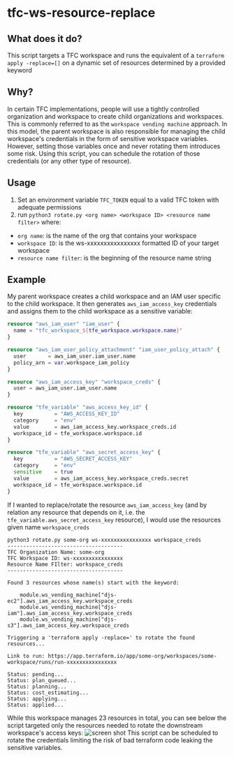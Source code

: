 # tfc-ws-resource-replace
## What does it do?
This script targets a TFC workspace and runs the equivalent of a `terraform apply -replace=[]` on a dynamic set of resources determined by a provided keyword

## Why?
In certain TFC implementations, people will use a tightly controlled organization and workspace to create child organizations and workspaces. This is commonly referred to as the `workspace vending machine` approach.  In this model, the parent workspace is also responsible for managing the child workspace's credentials in the form of sensitive workspace variables.  However, setting those variables once and never rotating them introduces some risk.  Using this script, you can schedule the rotation of those credentials (or any other type of resource).  

## Usage
1. Set an environment variable `TFC_TOKEN` equal to a valid TFC token with adequate permissions
2. run `python3 rotate.py <org name> <workspace ID> <resource name filter>` where:
- `org name`: is the name of the org that contains your workspace
- `workspace ID`: is the ws-xxxxxxxxxxxxxxxx formatted ID of your target workspace
- `resource name filter`: is the beginning of the resource name string

## Example 
My parent workspace creates a child workspace and an IAM user specific to the child workspace.  It then generates `aws_iam_access_key` credentials and assigns them to the child workspace as a sensitive variable:
```terraform
resource "aws_iam_user" "iam_user" {
  name = "tfc_workspace_${tfe_workspace.workspace.name}"
}

resource "aws_iam_user_policy_attachment" "iam_user_policy_attach" {
  user       = aws_iam_user.iam_user.name
  policy_arn = var.workspace_iam_policy
}

resource "aws_iam_access_key" "workspace_creds" {
  user = aws_iam_user.iam_user.name
}

resource "tfe_variable" "aws_access_key_id" {
  key          = "AWS_ACCESS_KEY_ID"
  category     = "env"
  value        = aws_iam_access_key.workspace_creds.id
  workspace_id = tfe_workspace.workspace.id
}

resource "tfe_variable" "aws_secret_access_key" {
  key          = "AWS_SECRET_ACCESS_KEY"
  category     = "env"
  sensitive    = true
  value        = aws_iam_access_key.workspace_creds.secret
  workspace_id = tfe_workspace.workspace.id
}
```
If I wanted to replace/rotate the resource `aws_iam_access_key` (and by relation any resource that depends on it, i.e. the `tfe_variable.aws_secret_access_key` resource), I would use the resources given name `workspace_creds`

```
python3 rotate.py some-org ws-xxxxxxxxxxxxxxxx workspace_creds
-------------------------------------
TFC Organization Name: some-org
TFC Workspace ID: ws-xxxxxxxxxxxxxxxx
Resource Name FIlter: workspace_creds
-------------------------------------

Found 3 resources whose name(s) start with the keyword:

    module.ws_vending_machine["djs-ec2"].aws_iam_access_key.workspace_creds
    module.ws_vending_machine["djs-iam"].aws_iam_access_key.workspace_creds
    module.ws_vending_machine["djs-s3"].aws_iam_access_key.workspace_creds

Triggering a 'terraform apply -replace=' to rotate the found resources...

Link to run: https://app.terraform.io/app/some-org/workspaces/some-workspace/runs/run-xxxxxxxxxxxxxxxx

Status: pending...
Status: plan_queued...
Status: planning...
Status: cost_estimating...
Status: applying...
Status: applied...
```
While this workspace manages 23 resources in total, you can see below the script targeted only the resources needed to rotate the downstream workspace's access keys:
![screen shot](https://github.com/djschnei21/tfc-ws-resource-replace/raw/main/screenshot.png)
This script can be scheduled to rotate the credentials limiting the risk of bad terraform code leaking the sensitive variables.
